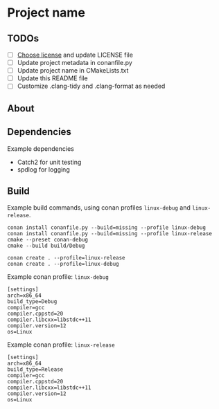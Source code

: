 # Project name

## TODOs

 - [ ] [Choose license](https://choosealicense.com) and update LICENSE file
 - [ ] Update project metadata in conanfile.py
 - [ ] Update project name in CMakeLists.txt
 - [ ] Update this README file
 - [ ] Customize .clang-tidy and .clang-format as needed

## About

## Dependencies

Example dependencies

 * Catch2 for unit testing
 * spdlog for logging

## Build

Example build commands, using conan profiles `linux-debug` and `linux-release`.

    conan install conanfile.py --build=missing --profile linux-debug
    conan install conanfile.py --build=missing --profile linux-release
    cmake --preset conan-debug
    cmake --build build/Debug

    conan create . --profile=linux-release
    conan create . --profile=linux-debug

Example conan profile: `linux-debug`

    [settings]
    arch=x86_64
    build_type=Debug
    compiler=gcc
    compiler.cppstd=20
    compiler.libcxx=libstdc++11
    compiler.version=12
    os=Linux

Example conan profile: `linux-release`

    [settings]
    arch=x86_64
    build_type=Release
    compiler=gcc
    compiler.cppstd=20
    compiler.libcxx=libstdc++11
    compiler.version=12
    os=Linux
